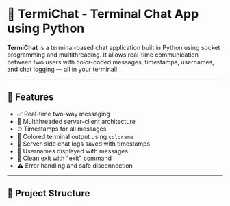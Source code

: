 # 💬 TermiChat - Terminal Chat App using Python

**TermiChat** is a terminal-based chat application built in Python using socket programming and multithreading. It allows real-time communication between two users with color-coded messages, timestamps, usernames, and chat logging — all in your terminal!

---

## 🚀 Features

- ✅ Real-time two-way messaging
- 🧵 Multithreaded server-client architecture
- ⏰ Timestamps for all messages
- 🎨 Colored terminal output using `colorama`
- 📁 Server-side chat logs saved with timestamps
- 👤 Usernames displayed with messages
- 🔌 Clean exit with "exit" command
- ⚠️ Error handling and safe disconnection

---

## 📁 Project Structure

